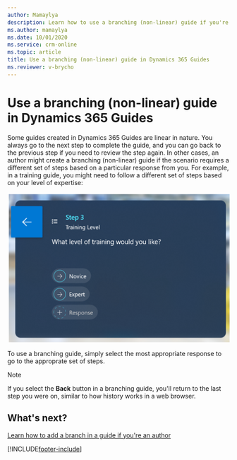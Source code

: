```yaml
---
author: Mamaylya
description: Learn how to use a branching (non-linear) guide if you're an operator using Dynamics 365 Guides.
ms.author: mamaylya
ms.date: 10/01/2020
ms.service: crm-online
ms.topic: article
title: Use a branching (non-linear) guide in Dynamics 365 Guides
ms.reviewer: v-brycho
---
```


# Use a branching (non-linear) guide in Dynamics 365 Guides 

Some guides created in Dynamics 365 Guides are linear in nature. You always go to the next step to complete the guide, and you can go back to the previous step if you need to review the step again. In other cases, an author might create a branching (non-linear) guide if the scenario requires a different set of steps based on a particular response from you. For example, in a training guide, you might need to follow a different set of steps based on your level of expertise:

![Example of a branching guide](media/branching-question-step-example.PNG "Example of a branching guide")

To use a branching guide, simply select the most appropriate response to go to the approprate set of steps. 

> [!NOTE]
> If you select the **Back** button in a branching guide, you'll return to the last step you were on, similar to how history works in a web browser. 

## What's next?

[Learn how to add a branch in a  guide if you're an author](pc-app-branching.md)


[!INCLUDE[footer-include](../includes/footer-banner.md)]